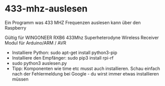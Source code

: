 # 433-mhz-auslesen
Ein Programm was 433 MHZ Frequenzen auslesen kann über den Raspberry

Gültig für WINGONEER RXB6 433Mhz Superheterodyne Wireless Receiver Modul für Arduino/ARM / AVR

* Installiere Python: sudo apt-get install python3-pip
* Installiere den Empfänger: sudo pip3 install rpi-rf
* sudo python3 auslesen.py
* Tipp: Komponenten wie time etc musst auch installieren. Schau einfach nach der Fehlermeldung bei Google - du wirst immer etwas installieren müssen
